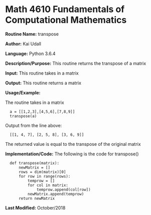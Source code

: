 # Math 4610 Fundamentals of Computational Mathematics

**Routine Name:**           transpose

**Author:** Kai Udall

**Language:** Python 3.6.4

**Description/Purpose:** This routine returns the transpose of a matrix

**Input:** This routine takes in a matrix

**Output:** This routine returns a matrix

**Usage/Example:**

The routine takes in a matrix

      a = [[1,2,3],[4,5,6],[7,8,9]]
      transpose(a)

Output from the line above:

      [[1, 4, 7], [2, 5, 8], [3, 6, 9]]

The returned value is equal to the transpose of the original matrix

**Implementation/Code:** The following is the code for transpose()

      def transpose(matrix):
          newMatrix = []
          rows = dim(matrix)[0]
          for row in range(rows):
              temprow = []
              for col in matrix:
                  temprow.append(col[row])
              newMatrix.append(temprow)
          return newMatrix


**Last Modified:** October/2018
